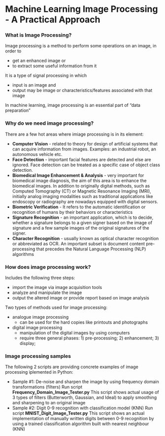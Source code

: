 # Machine Learning Image Processing - A Practical Approach

### What is Image Processing?
Image processing is a method to perform some operations on an image, in order to 
* get an enhanced image or 
* to extract some useful information from it

It is a type of signal processing in which 
* input is an image and 
* output may be image or characteristics/features associated with that image<br/>

In machine learning, image processing is an essential part of “data preparation”

### Why do we need image processing?
There are a few hot areas where imiage processing is in its element:

* **Computer Vision** - related to theory for design of artificial systems that can acquire information from images. Examples: an industrial robot, an autonomous vehicle etc. 
* **Face Detection** - important facial features are detected and else are ignored. Face detection can be treated as a specific case of object class detection.
* **Biomedical Image Enhancement & Analysis** - very important for biomedical image diagnosis, the aim of this area is to enhance the biomedical images. 
In addition to originally digital methods, such as Computed Tomography (CT) or Magnetic Resonance Imaging (MRI), initially analog imaging modalities such as traditional applications like endoscopy or radiography are nowadays equipped with digital sensors. 
* **Biometric Verification** - It refers to the automatic identification or recognition of humans by their behaviors or characteristics 
* **Signature Recognition** - an important application, which is to decide, whether a signature belongs to a given signer based on the image of signature and a few sample images of the original signatures of the signer. 
* **Character Recognition** - usually known as optical character recognition or abbreviated as OCR. 
An important subset is document content pre-processing that precedes the Natural Language Processing (NLP) algorithms

### How does image processing work?
Includes the following three steps:
* import the image via image acquisition tools
* analyze and manipulate the image
* output the altered image or provide report based on image analysis

Two types of methods used for image processing: 
* analogue image processing 
  - can be used for the hard copies like printouts and photographs
* digital image processing 
  - manipulation of the digital images by using computers
  - require three general phases: 1) pre-processing; 2) enhancement; 3) display; 

### Image processing samples
The following 2 scripts are providing concrete examples of image processing iplemented in Python:
* Sample #1: De-noise and sharpen the image by using frequency domain transformations (filters)
Run script **Frequency_Domain_Image_Tester.py** 
This script shows actual usage of 3 types of filters (Butterworth, Gaussian, and Ideal) to apply smoothing and sharpening to an original image
* Sample #2: Digit 0-9 recognition with classification model (KNN)
Run script **MNIST_Digit_Image_Tester.py**
This script shows an actual implementation of manually written digits between 0-9 recognition by using a trained classification algorithm built with nearest neighbour (KNN) 
